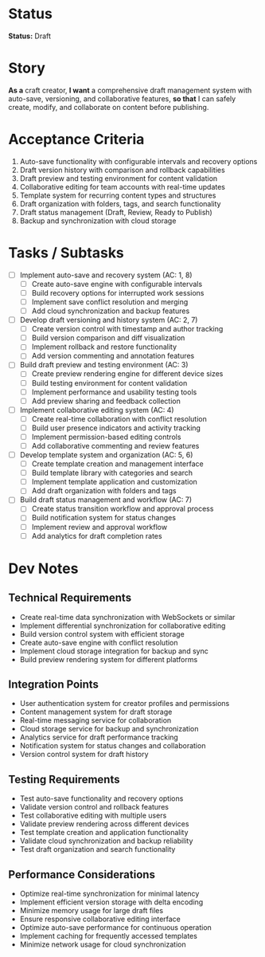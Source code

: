 # Status
**Status:** Draft

# Story
**As a** craft creator,
**I want** a comprehensive draft management system with auto-save, versioning, and collaborative features,
**so that** I can safely create, modify, and collaborate on content before publishing.

# Acceptance Criteria
1. Auto-save functionality with configurable intervals and recovery options
2. Draft version history with comparison and rollback capabilities
3. Draft preview and testing environment for content validation
4. Collaborative editing for team accounts with real-time updates
5. Template system for recurring content types and structures
6. Draft organization with folders, tags, and search functionality
7. Draft status management (Draft, Review, Ready to Publish)
8. Backup and synchronization with cloud storage

# Tasks / Subtasks
- [ ] Implement auto-save and recovery system (AC: 1, 8)
  - [ ] Create auto-save engine with configurable intervals
  - [ ] Build recovery options for interrupted work sessions
  - [ ] Implement save conflict resolution and merging
  - [ ] Add cloud synchronization and backup features
- [ ] Develop draft versioning and history system (AC: 2, 7)
  - [ ] Create version control with timestamp and author tracking
  - [ ] Build version comparison and diff visualization
  - [ ] Implement rollback and restore functionality
  - [ ] Add version commenting and annotation features
- [ ] Build draft preview and testing environment (AC: 3)
  - [ ] Create preview rendering engine for different device sizes
  - [ ] Build testing environment for content validation
  - [ ] Implement performance and usability testing tools
  - [ ] Add preview sharing and feedback collection
- [ ] Implement collaborative editing system (AC: 4)
  - [ ] Create real-time collaboration with conflict resolution
  - [ ] Build user presence indicators and activity tracking
  - [ ] Implement permission-based editing controls
  - [ ] Add collaborative commenting and review features
- [ ] Develop template system and organization (AC: 5, 6)
  - [ ] Create template creation and management interface
  - [ ] Build template library with categories and search
  - [ ] Implement template application and customization
  - [ ] Add draft organization with folders and tags
- [ ] Build draft status management and workflow (AC: 7)
  - [ ] Create status transition workflow and approval process
  - [ ] Build notification system for status changes
  - [ ] Implement review and approval workflow
  - [ ] Add analytics for draft completion rates

# Dev Notes
## Technical Requirements
- Create real-time data synchronization with WebSockets or similar
- Implement differential synchronization for collaborative editing
- Build version control system with efficient storage
- Create auto-save engine with conflict resolution
- Implement cloud storage integration for backup and sync
- Build preview rendering system for different platforms

## Integration Points
- User authentication system for creator profiles and permissions
- Content management system for draft storage
- Real-time messaging service for collaboration
- Cloud storage service for backup and synchronization
- Analytics service for draft performance tracking
- Notification system for status changes and collaboration
- Version control system for draft history

## Testing Requirements
- Test auto-save functionality and recovery options
- Validate version control and rollback features
- Test collaborative editing with multiple users
- Validate preview rendering across different devices
- Test template creation and application functionality
- Validate cloud synchronization and backup reliability
- Test draft organization and search functionality

## Performance Considerations
- Optimize real-time synchronization for minimal latency
- Implement efficient version storage with delta encoding
- Minimize memory usage for large draft files
- Ensure responsive collaborative editing interface
- Optimize auto-save performance for continuous operation
- Implement caching for frequently accessed templates
- Minimize network usage for cloud synchronization